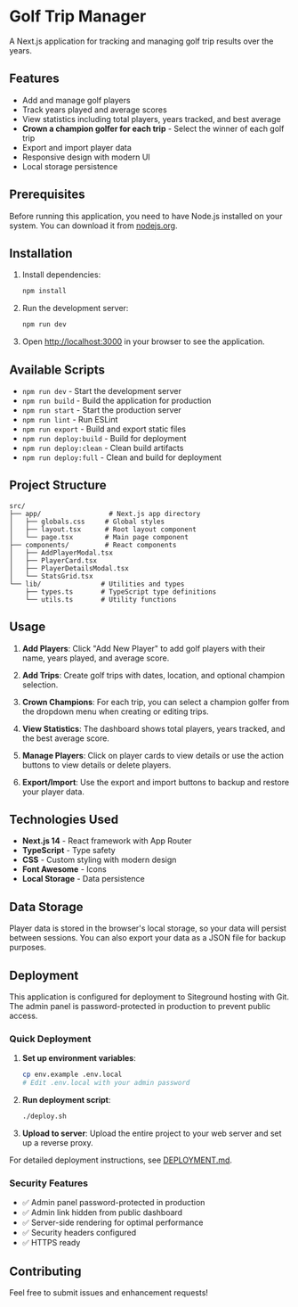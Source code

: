 # Golf Trip Manager

A Next.js application for tracking and managing golf trip results over the years.

## Features

- Add and manage golf players
- Track years played and average scores
- View statistics including total players, years tracked, and best average
- **Crown a champion golfer for each trip** - Select the winner of each golf trip
- Export and import player data
- Responsive design with modern UI
- Local storage persistence

## Prerequisites

Before running this application, you need to have Node.js installed on your system. You can download it from [nodejs.org](https://nodejs.org/).

## Installation

1. Install dependencies:
   ```bash
   npm install
   ```

2. Run the development server:
   ```bash
   npm run dev
   ```

3. Open [http://localhost:3000](http://localhost:3000) in your browser to see the application.

## Available Scripts

- `npm run dev` - Start the development server
- `npm run build` - Build the application for production
- `npm run start` - Start the production server
- `npm run lint` - Run ESLint
- `npm run export` - Build and export static files
- `npm run deploy:build` - Build for deployment
- `npm run deploy:clean` - Clean build artifacts
- `npm run deploy:full` - Clean and build for deployment

## Project Structure

```
src/
├── app/                 # Next.js app directory
│   ├── globals.css     # Global styles
│   ├── layout.tsx      # Root layout component
│   └── page.tsx        # Main page component
├── components/         # React components
│   ├── AddPlayerModal.tsx
│   ├── PlayerCard.tsx
│   ├── PlayerDetailsModal.tsx
│   └── StatsGrid.tsx
└── lib/               # Utilities and types
    ├── types.ts       # TypeScript type definitions
    └── utils.ts       # Utility functions
```

## Usage

1. **Add Players**: Click "Add New Player" to add golf players with their name, years played, and average score.

2. **Add Trips**: Create golf trips with dates, location, and optional champion selection.

3. **Crown Champions**: For each trip, you can select a champion golfer from the dropdown menu when creating or editing trips.

4. **View Statistics**: The dashboard shows total players, years tracked, and the best average score.

5. **Manage Players**: Click on player cards to view details or use the action buttons to view details or delete players.

6. **Export/Import**: Use the export and import buttons to backup and restore your player data.

## Technologies Used

- **Next.js 14** - React framework with App Router
- **TypeScript** - Type safety
- **CSS** - Custom styling with modern design
- **Font Awesome** - Icons
- **Local Storage** - Data persistence

## Data Storage

Player data is stored in the browser's local storage, so your data will persist between sessions. You can also export your data as a JSON file for backup purposes.

## Deployment

This application is configured for deployment to Siteground hosting with Git. The admin panel is password-protected in production to prevent public access.

### Quick Deployment

1. **Set up environment variables**:
   ```bash
   cp env.example .env.local
   # Edit .env.local with your admin password
   ```

2. **Run deployment script**:
   ```bash
   ./deploy.sh
   ```

3. **Upload to server**: Upload the entire project to your web server and set up a reverse proxy.

For detailed deployment instructions, see [DEPLOYMENT.md](DEPLOYMENT.md).

### Security Features

- ✅ Admin panel password-protected in production
- ✅ Admin link hidden from public dashboard
- ✅ Server-side rendering for optimal performance
- ✅ Security headers configured
- ✅ HTTPS ready

## Contributing

Feel free to submit issues and enhancement requests!


